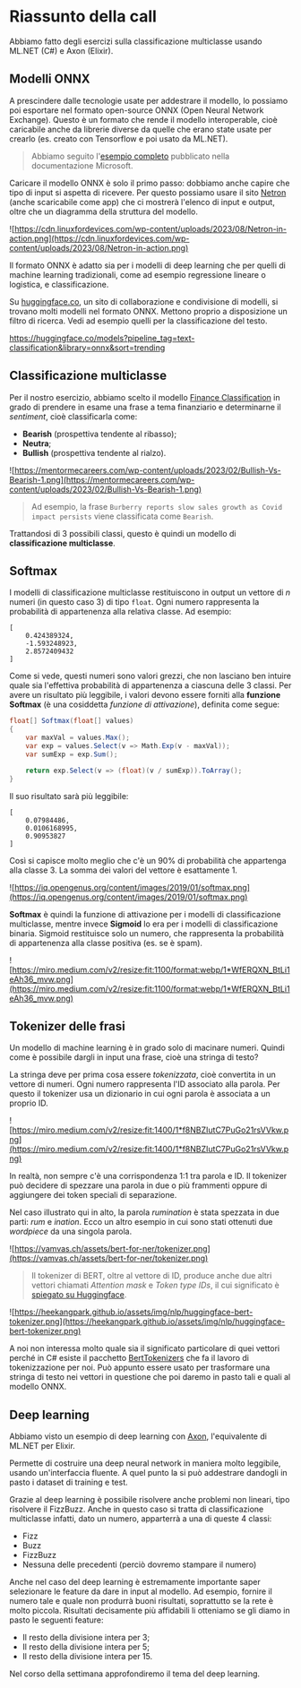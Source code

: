 # Riassunto della call

Abbiamo fatto degli esercizi sulla classificazione multiclasse usando ML.NET (C#) e Axon (Elixir).

## Modelli ONNX

A prescindere dalle tecnologie usate per addestrare il modello, lo possiamo poi esportare nel formato open-source ONNX (Open Neural Network Exchange). Questo è un formato che rende il modello interoperable, cioè caricabile anche da librerie diverse da quelle che erano state usate per crearlo (es. creato con Tensorflow e poi usato da ML.NET).

> Abbiamo seguito l'[esempio completo](https://learn.microsoft.com/en-us/azure/machine-learning/how-to-use-automl-onnx-model-dotnet) pubblicato nella documentazione Microsoft.

Caricare il modello ONNX è solo il primo passo: dobbiamo anche capire che tipo di input si aspetta di ricevere. Per questo possiamo usare il sito [Netron](https://netron.app/) (anche scaricabile come app) che ci mostrerà l'elenco di input e output, oltre che un diagramma della struttura del modello.

![https://cdn.linuxfordevices.com/wp-content/uploads/2023/08/Netron-in-action.png](https://cdn.linuxfordevices.com/wp-content/uploads/2023/08/Netron-in-action.png)


Il formato ONNX è adatto sia per i modelli di deep learning che per quelli di machine learning tradizionali, come ad esempio regressione lineare o logistica, e classificazione.

Su [huggingface.co](huggingface.co), un sito di collaborazione e condivisione di modelli, si trovano molti modelli nel formato ONNX. Mettono proprio a disposizione un filtro di ricerca. Vedi ad esempio quelli per la classificazione del testo.

https://huggingface.co/models?pipeline_tag=text-classification&library=onnx&sort=trending

## Classificazione multiclasse
Per il nostro esercizio, abbiamo scelto il modello [Finance Classification](https://huggingface.co/nickmuchi/sec-bert-finetuned-finance-classification) in grado di prendere in esame una frase a tema finanziario e determinarne il _sentiment_, cioè classificarla come:
 - **Bearish** (prospettiva tendente al ribasso);
 - **Neutra**;
 - **Bullish** (prospettiva tendente al rialzo).

 ![https://mentormecareers.com/wp-content/uploads/2023/02/Bullish-Vs-Bearish-1.png](https://mentormecareers.com/wp-content/uploads/2023/02/Bullish-Vs-Bearish-1.png)

 > Ad esempio, la frase `Burberry reports slow sales growth as Covid impact persists` viene classificata come `Bearish`.
 
 Trattandosi di 3 possibili classi, questo è quindi un modello di **classificazione multiclasse**.

## Softmax
I modelli di classificazione multiclasse restituiscono in output un vettore di _n_ numeri (in questo caso 3) di tipo `float`. Ogni numero rappresenta la probabilità di appartenenza alla relativa classe. Ad esempio:

```
[
    0.424389324,
    -1.593248923,
    2.8572409432
]
```

Come si vede, questi numeri sono valori grezzi, che non lasciano ben intuire quale sia l'effettiva probabilità di appartenenza a ciascuna delle 3 classi. Per avere un risultato più leggibile, i valori devono essere forniti alla **funzione Softmax** (è una cosiddetta *funzione di attivazione*), definita come segue:

``` csharp
float[] Softmax(float[] values)
{
    var maxVal = values.Max();
    var exp = values.Select(v => Math.Exp(v - maxVal));
    var sumExp = exp.Sum();

    return exp.Select(v => (float)(v / sumExp)).ToArray();
}
```

Il suo risultato sarà più leggibile:
```
[
    0.07984486,
    0.0106168995,
    0.90953827
]
```

Così si capisce molto meglio che c'è un 90% di probabilità che appartenga alla classe 3. La somma dei valori del vettore è esattamente 1.

![https://iq.opengenus.org/content/images/2019/01/softmax.png](https://iq.opengenus.org/content/images/2019/01/softmax.png)

**Softmax** è quindi la funzione di attivazione per i modelli di classificazione multiclasse, mentre invece **Sigmoid** lo era per i modelli di classificazione binaria. Sigmoid restituisce solo un numero, che rappresenta la probabilità di appartenenza alla classe positiva (es. se è spam).

![https://miro.medium.com/v2/resize:fit:1100/format:webp/1*WfERQXN_BtLi1eAh36_mvw.png](https://miro.medium.com/v2/resize:fit:1100/format:webp/1*WfERQXN_BtLi1eAh36_mvw.png)

## Tokenizer delle frasi
Un modello di machine learning è in grado solo di macinare numeri. Quindi come è possibile dargli in input una frase, cioè una stringa di testo?

La stringa deve per prima cosa essere *tokenizzata*, cioè convertita in un vettore di numeri. Ogni numero rappresenta l'ID associato alla parola. Per questo il tokenizer usa un dizionario in cui ogni parola è associata a un proprio ID.

![https://miro.medium.com/v2/resize:fit:1400/1*f8NBZIutC7PuGo21rsVVkw.png](https://miro.medium.com/v2/resize:fit:1400/1*f8NBZIutC7PuGo21rsVVkw.png)

In realtà, non sempre c'è una corrispondenza 1:1 tra parola e ID. Il tokenizer può decidere di spezzare una parola in due o più frammenti oppure di aggiungere dei token speciali di separazione.

Nel caso illustrato qui in alto, la parola _rumination_ è stata spezzata in due parti: _rum_ e _ination_. Ecco un altro esempio in cui sono stati ottenuti due _wordpiece_ da una singola parola.

![https://vamvas.ch/assets/bert-for-ner/tokenizer.png](https://vamvas.ch/assets/bert-for-ner/tokenizer.png)

> Il tokenizer di BERT, oltre al vettore di ID, produce anche due altri vettori chiamati _Attention mask_ e _Token type IDs_, il cui significato è [spiegato su Huggingface](https://huggingface.co/transformers/v3.2.0/glossary.html#attention-mask).

![https://heekangpark.github.io/assets/img/nlp/huggingface-bert-tokenizer.png](https://heekangpark.github.io/assets/img/nlp/huggingface-bert-tokenizer.png)

A noi non interessa molto quale sia il significato particolare di quei vettori perché in C# esiste il pacchetto [BertTokenizers](https://github.com/NMZivkovic/BertTokenizers) che fa il lavoro di tokenizzazione per noi. Può appunto essere usato per trasformare una stringa di testo nei vettori in questione che poi daremo in pasto tali e quali al modello ONNX.

## Deep learning

Abbiamo visto un esempio di deep learning con [Axon](https://hexdocs.pm/axon/Axon.html), l'equivalente di ML.NET per Elixir.

Permette di costruire una deep neural network in maniera molto leggibile, usando un'interfaccia fluente. A quel punto la si può addestrare dandogli in pasto i dataset di training e test.

Grazie al deep learning è possibile risolvere anche problemi non lineari, tipo risolvere il FizzBuzz. Anche in questo caso si tratta di classificazione multiclasse infatti, dato un numero, apparterrà a una di queste 4 classi:

 - Fizz
 - Buzz
 - FizzBuzz
 - Nessuna delle precedenti (perciò dovremo stampare il numero)

Anche nel caso del deep learning è estremamente importante saper selezionare le feature da dare in input al modello. Ad esempio, fornire il numero tale e quale non produrrà buoni risultati, soprattutto se la rete è molto piccola. Risultati decisamente più affidabili li otteniamo se gli diamo in pasto le seguenti feature:
 - Il resto della divisione intera per 3;
 - Il resto della divisione intera per 5;
 - Il resto della divisione intera per 15.

Nel corso della settimana approfondiremo il tema del deep learning.